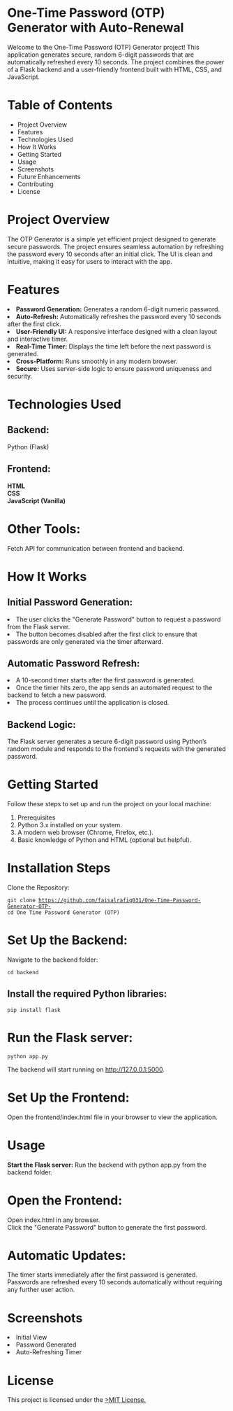 # One-Time Password (OTP) Generator with Auto-Renewal

Welcome to the One-Time Password (OTP) Generator project! This application generates secure, random 6-digit passwords that are automatically refreshed every 10 seconds. The project combines the power of a Flask backend and a user-friendly frontend built with HTML, CSS, and JavaScript.

# Table of Contents

<ul>
<li>Project Overview</li>
<li>Features</li>
<li>Technologies Used</li>
<li>How It Works</li>
<li>Getting Started</li>
<li>Usage</li>
<li>Screenshots</li>
<li>Future Enhancements</li>
<li>Contributing</li>
<li>License</li>
</ul>

# Project Overview

The OTP Generator is a simple yet efficient project designed to generate secure passwords. The project ensures seamless automation by refreshing the password every 10 seconds after an initial click. The UI is clean and intuitive, making it easy for users to interact with the app.

# Features
<li><b>Password Generation:</b> Generates a random 6-digit numeric password.</li>
<li><b>Auto-Refresh:</b> Automatically refreshes the password every 10 seconds after the first click.</li>
<li><b>User-Friendly UI:</b> A responsive interface designed with a clean layout and interactive timer.</li>
<li><b>Real-Time Timer:</b> Displays the time left before the next password is generated.</li>
<li><b>Cross-Platform:</b> Runs smoothly in any modern browser.</li>
<li><b>Secure:</b> Uses server-side logic to ensure password uniqueness and security.</li>

# Technologies Used

## Backend:
Python (Flask)

## Frontend:
<b>HTML</b> <br>
<b>CSS</b> <br>
<b>JavaScript (Vanilla)</b>

# Other Tools: 

Fetch API for communication between frontend and backend.

# How It Works

## Initial Password Generation:

<li> The user clicks the "Generate Password" button to request a password from the Flask server.</li>
<li>The button becomes disabled after the first click to ensure that passwords are only generated via the timer afterward.</li>

## Automatic Password Refresh:

<li>A 10-second timer starts after the first password is generated.</li>
<li>Once the timer hits zero, the app sends an automated request to the backend to fetch a new password.</li>
<li>The process continues until the application is closed.</li>

## Backend Logic:

The Flask server generates a secure 6-digit password using Python’s random module and responds to the frontend's requests with the generated password.

# Getting Started

Follow these steps to set up and run the project on your local machine:

1. Prerequisites
2. Python 3.x installed on your system.
3. A modern web browser (Chrome, Firefox, etc.).
4. Basic knowledge of Python and HTML (optional but helpful).

# Installation Steps

Clone the Repository:

<code>git clone https://github.com/faisalrafiq031/One-Time-Password-Generator-OTP-
cd One Time Password Generator (OTP)</code>

# Set Up the Backend:

Navigate to the backend folder:

<code>cd backend</code>

## Install the required Python libraries:

<code>pip install flask</code>

# Run the Flask server:

<code>python app.py</code>

The backend will start running on http://127.0.0.1:5000.

# Set Up the Frontend:

Open the frontend/index.html file in your browser to view the application.

# Usage

<b>Start the Flask server:</b> Run the backend with python app.py from the backend folder.

# Open the Frontend:

Open index.html in any browser. <br>
Click the "Generate Password" button to generate the first password.

# Automatic Updates:

The timer starts immediately after the first password is generated. <br>
Passwords are refreshed every 10 seconds automatically without requiring any further user action.<br>

# Screenshots

<li>Initial View</li>
<li>Password Generated</li>
<li>Auto-Refreshing Timer</li>

# License
This project is licensed under the <a href="./LICENSE">>MIT License.</a>
